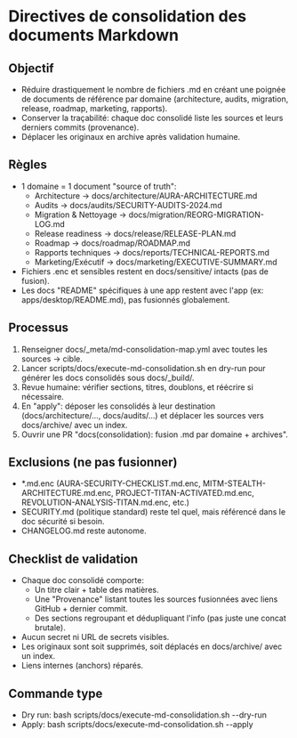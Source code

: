 # Directives de consolidation des documents Markdown

## Objectif
- Réduire drastiquement le nombre de fichiers .md en créant une poignée de documents de référence par domaine (architecture, audits, migration, release, roadmap, marketing, rapports).
- Conserver la traçabilité: chaque doc consolidé liste les sources et leurs derniers commits (provenance).
- Déplacer les originaux en archive après validation humaine.

## Règles
- 1 domaine = 1 document "source of truth":
  - Architecture → docs/architecture/AURA-ARCHITECTURE.md
  - Audits → docs/audits/SECURITY-AUDITS-2024.md
  - Migration & Nettoyage → docs/migration/REORG-MIGRATION-LOG.md
  - Release readiness → docs/release/RELEASE-PLAN.md
  - Roadmap → docs/roadmap/ROADMAP.md
  - Rapports techniques → docs/reports/TECHNICAL-REPORTS.md
  - Marketing/Exécutif → docs/marketing/EXECUTIVE-SUMMARY.md
- Fichiers .enc et sensibles restent en docs/sensitive/ intacts (pas de fusion).
- Les docs "README" spécifiques à une app restent avec l'app (ex: apps/desktop/README.md), pas fusionnés globalement.

## Processus
1) Renseigner docs/_meta/md-consolidation-map.yml avec toutes les sources → cible.
2) Lancer scripts/docs/execute-md-consolidation.sh en dry-run pour générer les docs consolidés sous docs/_build/.
3) Revue humaine: vérifier sections, titres, doublons, et réécrire si nécessaire.
4) En "apply": déposer les consolidés à leur destination (docs/architecture/…, docs/audits/…) et déplacer les sources vers docs/archive/ avec un index.
5) Ouvrir une PR "docs(consolidation): fusion .md par domaine + archives".

## Exclusions (ne pas fusionner)
- *.md.enc (AURA-SECURITY-CHECKLIST.md.enc, MITM-STEALTH-ARCHITECTURE.md.enc, PROJECT-TITAN-ACTIVATED.md.enc, REVOLUTION-ANALYSIS-TITAN.md.enc, etc.)
- SECURITY.md (politique standard) reste tel quel, mais référencé dans le doc sécurité si besoin.
- CHANGELOG.md reste autonome.

## Checklist de validation
- Chaque doc consolidé comporte:
  - Un titre clair + table des matières.
  - Une "Provenance" listant toutes les sources fusionnées avec liens GitHub + dernier commit.
  - Des sections regroupant et dédupliquant l'info (pas juste une concat brutale).
- Aucun secret ni URL de secrets visibles.
- Les originaux sont soit supprimés, soit déplacés en docs/archive/ avec un index.
- Liens internes (anchors) réparés.

## Commande type
- Dry run: bash scripts/docs/execute-md-consolidation.sh --dry-run
- Apply: bash scripts/docs/execute-md-consolidation.sh --apply